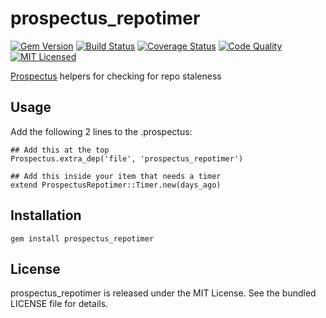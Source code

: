 prospectus_repotimer
=========

[![Gem Version](https://img.shields.io/gem/v/prospectus_repotimer.svg)](https://rubygems.org/gems/prospectus_repotimer)
[![Build Status](https://img.shields.io/circleci/project/akerl/prospectus_repotimer.svg)](https://circleci.com/gh/akerl/prospectus_repotimer)
[![Coverage Status](https://img.shields.io/codecov/c/github/akerl/prospectus_repotimer.svg)](https://codecov.io/github/akerl/prospectus_repotimer)
[![Code Quality](https://img.shields.io/codacy/c5623564a4034ece993510d28edb19de.svg)](https://www.codacy.com/app/akerl/prospectus_repotimer)
[![MIT Licensed](https://img.shields.io/badge/license-MIT-green.svg)](https://tldrlegal.com/license/mit-license)

[Prospectus](https://github.com/akerl/prospectus) helpers for checking for repo staleness

## Usage

Add the following 2 lines to the .prospectus:

```
## Add this at the top
Prospectus.extra_dep('file', 'prospectus_repotimer')

## Add this inside your item that needs a timer
extend ProspectusRepotimer::Timer.new(days_ago)
```

## Installation

    gem install prospectus_repotimer

## License

prospectus_repotimer is released under the MIT License. See the bundled LICENSE file for details.

